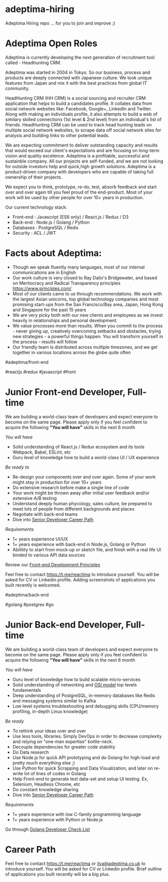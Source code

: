 # adeptima-hiring

Adeptima Hiring repo ... for you to join and improve ;)

# Adeptima Open Roles

Adeptima is currently developing the next generation of recruitment tool called - Headhunting CRM.

Adeptima was started in 2004 in Tokyo. So our business, process and products are deeply connected with Japanese culture. We took unique features from Japan and mix it with the best practices from global IT community.

HeadHunting CRM (HH CRM) is a social sourcing and recruiter CRM application that helps to build a candidates profile. It collates data from social network websites like: Facebook, Google+, LinkedIn and Twitter. Along with making an individuals profile, it also attempts to build a web of similary skilled connections (1st level & 2nd level) from an individual's list of friends. HeadHunting CRM can be used to track head hunting leads on multiple social network websites, to scrape data off social network sites for analysis and building links to other potential leads.

We are expecting commitment to deliver outstanding capacity and results that would exceed our client's expectations and are focusing on long-term vision and quality excelence. Adeptima is a profitable, successful and sustainble company. All our projects are self-funded, and we are not looking for outside investors help and quick,high growth solutions. Adeptima is a product-driven company with developers who are capable of taking full ownership of their projects.

We expect you to think, prototype, re-do, test, absorb feedback and start over and over again till you feel proud of the end-product. Most of your work will be used by other people for over 10+ years in production.

Our current technology stack:
* Front-end : Javascript (ES6 only) / React.js / Redux / D3
* Back-end : Node.js / Golang / Python
* Databases : PostgreSQL / Redis
* Security : ACL / JWT


# Facts about Adeptima:
* Though we speak fluently many languages, most of our internal communications are in English
* Our work culture is very closed to Ray Dalio's Bridgewater, and based on Meritocracy and Radical Transparency principles https://www.principles.com/
* Most of our clients came to us through recommendations. We work with the largest Asian unicorns, top global technology companies and most promising start-ups from the San Francisco/Bay area, Japan, Hong Kong and Singapore for the past 15 years
* We are very picky both with our new clients and employees as we invest heavily in relationships and personal development.
* We value processes more than results. When you commit to the process - never giving up, creatively overcoming setbacks and obstacles, trying new strategies - a powerful things happen. You will transform yourself in the process - results will follow
* Our friendly team is distributed across multiple timezones, and we get together in various locations across the globe quite often


#adeptima/front-end

#reactjs #redux #javascript #front

# Junior Front-end Developer, Full-time
We are building a world-class team of developers and expect everyone to become on the same page. Please apply only if you feel confident to acquire the following **"You will have"** skills in the next 6 month

*You will have*
* Solid understanding of React.js / Redux ecosystem and its tools Webpack, Babel, ESLint, etc
* Guru level of knowledge how to build a world-class UI / UX experience

*Be ready to*
* Re-design your components over and over again. Some of your work might stay in production for over 10+ years
* Do extensive research before make a single line of code
* Your work might be thrown away after initial user feedback and/or extensive A/B testing
* Understand deeply human phycology, sales culture, be prepared to meet lots of people from different backgrounds and places
* Negotiate with back-end teams
* Dive into [Senior Developer Career Path](SENIOR.md)

*Requirements*
* 1+ years experience UI/UX
* 1+ years experience with back-end in Node.js, Golang or Python
* Abilitity to start from mock-up or sketch file, and finish with a real life UI binded to various API data sources

Review our [Front-end Development Principles](Front-end_Development_Principles.md)

Feel free to contact https://t.me/reactima to introduce yourself. You will be asked for CV or Linkedin profile. Adding screenshots of applications you built recently is welcomed.


#adeptima/back-end

#golang #postgres #go

# Junior Back-end Developer, Full-time
We are building a world-class team of developers and expect everyone to become on the same page. Please apply only if you feel confident to acquire the following **"You will have"** skills in the next 6 month

*You will have*
* Guru level of knowledge how to build scalable micro-services
* Solid understanding of networking and [OSI model](https://en.wikipedia.org/wiki/OSI_mode) top levels fundamentals
* Deep understanding of PostgreSQL, in-memory databases like Redis and messaging systems similar to Kafka
* Low level systems troubleshooting and debugging skills (CPU/memory profiling, in-depth Linux knowledge)

*Be ready*
* To rethink your ideas over and over
* Use less tools, libraries. Simply DevOps in order to decrease complexity and relying on "one-man expertise" bottle-neck.
* Decouple dependencies for greater code stability
* Do Data research
* Use Node.js for quick API prototyping and do Golang for high-load and pretty much everything else ;)
* Use Python for quick Scrapping and Data Visualization, and later on re-write lot of lines of codes in Golang
* Help Front-end to generate test data-set and setup UI testing. Ex, Selenium, Headless Chrome, etc
* Do constant knowledge sharing
* Dive into [Senior Developer Career Path](SENIOR.md)

*Requirements*
* 1+ years experience with low C-family programming language
* 1+ years experience with Python or Node.js

Go through [Golang Developer Check List](Golang_Check_List.md)

# Career Path




Feel free to contact https://t.me/reactima or ilya@adeptima.co.uk to introduce yourself. You will be asked for CV or Linkedin profile. Brief outline of applications you built recently will be a big plus.
